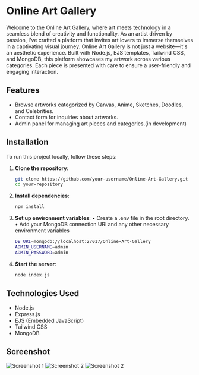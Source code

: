 # Online Art Gallery

Welcome to the Online Art Gallery, where art meets technology in a seamless blend of creativity and functionality. As an artist driven by passion, I've crafted a platform that invites art lovers to immerse themselves in a captivating visual journey.
Online Art Gallery is not just a website—it's an aesthetic experience. Built with Node.js, EJS templates, Tailwind CSS, and MongoDB, this platform showcases my artwork across various categories. Each piece is presented with care to ensure a user-friendly and engaging interaction.


## Features

- Browse artworks categorized by Canvas, Anime, Sketches, Doodles, and Celebrities.
- Contact form for inquiries about artworks.
- Admin panel for managing art pieces and categories.(in development)

## Installation

To run this project locally, follow these steps:

1. **Clone the repository**:
   ```bash
   git clone https://github.com/your-username/Online-Art-Gallery.git
   cd your-repository

2. **Install dependencies**:
   ```bash
   npm install

3. **Set up environment variables**:
   • Create a .env file in the root directory.
   • Add your MongoDB connection URI and any other necessary environment variables
   ```bash
   DB_URI=mongodb://localhost:27017/Online-Art-Gallery
   ADMIN_USERNAME=admin
   ADMIN_PASSWORD=admin

4. **Start the server**:
    ```bash
    node index.js

## Technologies Used

- Node.js
- Express.js
- EJS (Embedded JavaScript)
- Tailwind CSS
- MongoDB

## Screenshot
![Screenshot 1](screenshots/Screenshot1.png)
![Screenshot 2](screenshots/Screenshot2.png)
![Screenshot 2](screenshots/Screenshot3.png)